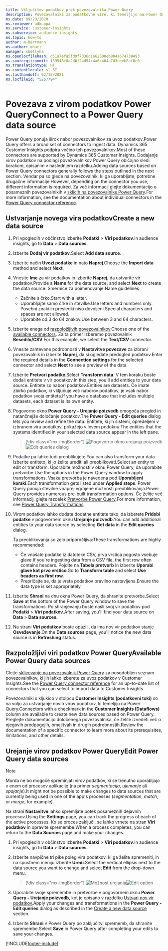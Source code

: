 ```yaml
---
title: Vključitev podatkov prek povezovalnika Power Query
description: Povezovalniki za podatkovne vire, ki temeljijo na Power Query.
ms.date: 09/29/2020
ms.reviewer: adkuppa
ms.service: customer-insights
ms.subservice: audience-insights
ms.topic: how-to
author: m-hartmann
ms.author: mhart
manager: shellyha
ms.openlocfilehash: d51a7efa5fd9f7336d1662500eb804a674738493
ms.sourcegitcommit: 139548f8a2d0f24d54c4a6c404a743eeeb8ef8e0
ms.translationtype: HT
ms.contentlocale: sl-SI
ms.lasthandoff: 02/15/2021
ms.locfileid: "5267794"
---
```

# <a name="connect-to-a-power-query-data-source"></a><span data-ttu-id="ab4c6-103">Povezava z virom podatkov Power Query</span><span class="sxs-lookup"><span data-stu-id="ab4c6-103">Connect to a Power Query data source</span></span>

<span data-ttu-id="ab4c6-104">Power Query ponuja širok nabor povezovalnikov za uvoz podatkov.</span><span class="sxs-lookup"><span data-stu-id="ab4c6-104">Power Query offers a broad set of connectors to ingest data.</span></span> <span data-ttu-id="ab4c6-105">Dynamics 365 Customer Insights podpira večino teh povezovalnikov.</span><span class="sxs-lookup"><span data-stu-id="ab4c6-105">Most of these connectors are supported by Dynamics 365 Customer Insights.</span></span> <span data-ttu-id="ab4c6-106">Dodajanje virov podatkov na podlagi povezovalnikov Power Query običajno sledi korakom, opisanim v naslednjem razdelku.</span><span class="sxs-lookup"><span data-stu-id="ab4c6-106">Adding data sources based on Power Query connectors generally follows the steps outlined in the next section.</span></span> <span data-ttu-id="ab4c6-107">Vendar pa so glede na povezovalnik, ki ga uporabljate, potrebne drugačne informacije.</span><span class="sxs-lookup"><span data-stu-id="ab4c6-107">However, depending on the connector you use, different information is required.</span></span> <span data-ttu-id="ab4c6-108">Za več informacij glejte dokumentacijo o posameznih povezovalnikih v [sklicih na povezovalnike Power Query](https://docs.microsoft.com/power-query/connectors/).</span><span class="sxs-lookup"><span data-stu-id="ab4c6-108">For more information, see the documentation about individual connectors in the [Power Query connector reference](https://docs.microsoft.com/power-query/connectors/).</span></span>

## <a name="create-a-new-data-source"></a><span data-ttu-id="ab4c6-109">Ustvarjanje novega vira podatkov</span><span class="sxs-lookup"><span data-stu-id="ab4c6-109">Create a new data source</span></span>

1. <span data-ttu-id="ab4c6-110">Pri vpogledih v občinstvo izberite **Podatki** > **Viri podatkov**.</span><span class="sxs-lookup"><span data-stu-id="ab4c6-110">In audience insights, go to **Data** > **Data sources**.</span></span>

1. <span data-ttu-id="ab4c6-111">Izberite **Dodaj vir podatkov**.</span><span class="sxs-lookup"><span data-stu-id="ab4c6-111">Select **Add data source**.</span></span>

1. <span data-ttu-id="ab4c6-112">Izberite način **Uvozi podatke** in nato **Naprej**.</span><span class="sxs-lookup"><span data-stu-id="ab4c6-112">Choose the **Import data** method and select **Next**.</span></span>

1. <span data-ttu-id="ab4c6-113">Vnesite **Ime** za vir podatkov in izberite **Naprej**, da ustvarite vir podatkov.</span><span class="sxs-lookup"><span data-stu-id="ab4c6-113">Provide a **Name** for the data source, and select **Next** to create the data source.</span></span> <span data-ttu-id="ab4c6-114">Smernice za poimenovanje:</span><span class="sxs-lookup"><span data-stu-id="ab4c6-114">Name guidelines:</span></span> 
   - <span data-ttu-id="ab4c6-115">Začnite s črko.</span><span class="sxs-lookup"><span data-stu-id="ab4c6-115">Start with a letter.</span></span>
   - <span data-ttu-id="ab4c6-116">Uporabljajte samo črke in številke.</span><span class="sxs-lookup"><span data-stu-id="ab4c6-116">Use letters and numbers only.</span></span> <span data-ttu-id="ab4c6-117">Posebni znaki in presledki niso dovoljeni.</span><span class="sxs-lookup"><span data-stu-id="ab4c6-117">Special characters and spaces are not allowed.</span></span>
   - <span data-ttu-id="ab4c6-118">Uporabite od 3 do 64 znakov.</span><span class="sxs-lookup"><span data-stu-id="ab4c6-118">Use between 3 and 64 characters.</span></span>

1. <span data-ttu-id="ab4c6-119">Izberite enega od [razpoložljivih povezovalnikov](#available-power-query-data-sources).</span><span class="sxs-lookup"><span data-stu-id="ab4c6-119">Choose one of the [available connectors](#available-power-query-data-sources).</span></span> <span data-ttu-id="ab4c6-120">Za ta primer izberemo povezovalnik **Besedilo/CSV**.</span><span class="sxs-lookup"><span data-stu-id="ab4c6-120">For this example, we select the **Text/CSV** connector.</span></span>

1. <span data-ttu-id="ab4c6-121">Vnesite zahtevane podrobnosti v **Nastavitve povezave** za izbrani povezovalnik in izberite **Naprej**, da si ogledate predogled podatkov.</span><span class="sxs-lookup"><span data-stu-id="ab4c6-121">Enter the required details in the **Connection settings** for the selected connector and select **Next** to see a preview of the data.</span></span>

1. <span data-ttu-id="ab4c6-122">Izberite **Pretvori podatke**.</span><span class="sxs-lookup"><span data-stu-id="ab4c6-122">Select **Transform data**.</span></span> <span data-ttu-id="ab4c6-123">V tem koraku boste dodali entitete v vir podatkov.</span><span class="sxs-lookup"><span data-stu-id="ab4c6-123">In this step, you'll add entities to your data source.</span></span> <span data-ttu-id="ab4c6-124">Entitete so nabori podatkov.</span><span class="sxs-lookup"><span data-stu-id="ab4c6-124">Entities are datasets.</span></span> <span data-ttu-id="ab4c6-125">Če imate zbirko podatkov, ki vključuje več naborov podatkov, je vsak nabor podatkov svoja entiteta.</span><span class="sxs-lookup"><span data-stu-id="ab4c6-125">If you have a database that includes multiple datasets, each dataset is its own entity.</span></span>

1. <span data-ttu-id="ab4c6-126">Pogovorno okno **Power Query - Urejanje poizvedb** omogoča pregled in natančnejše določanje podatkov.</span><span class="sxs-lookup"><span data-stu-id="ab4c6-126">The **Power Query - Edit queries** dialog lets you review and refine the data.</span></span> <span data-ttu-id="ab4c6-127">Entitete, ki jih sistemi, opredeljeni v izbranem viru podatkov, prikažejo v levem podoknu.</span><span class="sxs-lookup"><span data-stu-id="ab4c6-127">The entities that the systems identified in your selected data source appear in the left pane.</span></span>

   > [!div class="mx-imgBorder"]
   > <span data-ttu-id="ab4c6-128">![Pogovorno okno urejanja poizvedb](media/data-manager-configure-edit-queries.png "Pogovorno okno urejanja poizvedb")</span><span class="sxs-lookup"><span data-stu-id="ab4c6-128">![Edit queries dialog](media/data-manager-configure-edit-queries.png "Edit queries dialog")</span></span>

1. <span data-ttu-id="ab4c6-129">Podatke pa lahko tudi preoblikujete.</span><span class="sxs-lookup"><span data-stu-id="ab4c6-129">You can also transform your data.</span></span> <span data-ttu-id="ab4c6-130">Izberite entiteto, ki jo želite urediti ali preoblikovati.</span><span class="sxs-lookup"><span data-stu-id="ab4c6-130">Select an entity to edit or transform.</span></span> <span data-ttu-id="ab4c6-131">Uporabite možnosti v oknu Power Query, da uporabite pretvorbe.</span><span class="sxs-lookup"><span data-stu-id="ab4c6-131">Use the options in the Power Query window to apply transformations.</span></span> <span data-ttu-id="ab4c6-132">Vsaka pretvorba je navedena pod **Uporabljeni koraki**.</span><span class="sxs-lookup"><span data-stu-id="ab4c6-132">Each transformation gets listed under **Applied steps**.</span></span> <span data-ttu-id="ab4c6-133">Power Query ponuja številne vnaprej vgrajene možnosti preoblikovanja.</span><span class="sxs-lookup"><span data-stu-id="ab4c6-133">Power Query provides numerous pre-built transformation options.</span></span> <span data-ttu-id="ab4c6-134">Če želite več informacij, glejte razdelek [Pretvorbe Power Query](https://docs.microsoft.com/power-query/power-query-what-is-power-query#transformations).</span><span class="sxs-lookup"><span data-stu-id="ab4c6-134">For more information, see [Power Query Transformations](https://docs.microsoft.com/power-query/power-query-what-is-power-query#transformations).</span></span>

1. <span data-ttu-id="ab4c6-135">Virom podatkov lahko dodate dodatne entitete tako, da izberete **Pridobi podatke** v pogovornem oknu **Urejanje poizvedb**.</span><span class="sxs-lookup"><span data-stu-id="ab4c6-135">You can add additional entities to your data source by selecting **Get data** in the **Edit queries** dialog.</span></span>

   <span data-ttu-id="ab4c6-136">Ta preoblikovanja so zelo priporočljiva:</span><span class="sxs-lookup"><span data-stu-id="ab4c6-136">These transformations are highly recommended:</span></span>

   - <span data-ttu-id="ab4c6-137">Če vnašate podatke iz datoteke CSV, prva vrstica pogosto vsebuje glave.</span><span class="sxs-lookup"><span data-stu-id="ab4c6-137">If you're ingesting data from a CSV file, the first row often contains headers.</span></span> <span data-ttu-id="ab4c6-138">Pojdite na **Tabela pretvorb** in izberite **Uporabi glave kot prvo vrstico**.</span><span class="sxs-lookup"><span data-stu-id="ab4c6-138">Go to **Transform table** and select **Use headers as first row**.</span></span>
   - <span data-ttu-id="ab4c6-139">Prepričajte se, da je vrsta podatkov pravilno nastavljena.</span><span class="sxs-lookup"><span data-stu-id="ab4c6-139">Ensure the data type is set appropriately.</span></span>

1. <span data-ttu-id="ab4c6-140">Izberite **Shrani** na dnu okna Power Query, da shranite pretvorbe.</span><span class="sxs-lookup"><span data-stu-id="ab4c6-140">Select **Save** at the bottom of the Power Query window to save the transformations.</span></span> <span data-ttu-id="ab4c6-141">Po shranjevanju boste našli svoj vir podatkov pod **Podatki** > **Viri podatkov**.</span><span class="sxs-lookup"><span data-stu-id="ab4c6-141">After saving, you'll find your data source on **Data** > **Data sources**.</span></span>

1. <span data-ttu-id="ab4c6-142">Na strani **Viri podatkov** boste opazili, da ima nov vir podatkov stanje **Osveževanje**.</span><span class="sxs-lookup"><span data-stu-id="ab4c6-142">On the **Data sources** page, you'll notice the new data source is in **Refreshing** status.</span></span>

## <a name="available-power-query-data-sources"></a><span data-ttu-id="ab4c6-143">Razpoložljivi viri podatkov Power Query</span><span class="sxs-lookup"><span data-stu-id="ab4c6-143">Available Power Query data sources</span></span>

<span data-ttu-id="ab4c6-144">Glejte [sklicevanje na povezovalnik Power Query](https://docs.microsoft.com/power-query/connectors/) za posodobljen seznam povezovalnikov, ki jih lahko izberete za uvoz podatkov v Customer Insights.</span><span class="sxs-lookup"><span data-stu-id="ab4c6-144">See the [Power Query connector reference](https://docs.microsoft.com/power-query/connectors/) for an up-to-date list of connectors that you can select to import data to Customer Insights.</span></span> 

<span data-ttu-id="ab4c6-145">Povezovalniki s kljukico v stolpcu **Customer Insights (podatkovni toki)** so na voljo za ustvarjanje novih virov podatkov, ki temeljijo na Power Query.</span><span class="sxs-lookup"><span data-stu-id="ab4c6-145">Connectors with a checkmark in the **Customer Insights (Dataflows)** column are available to create new data sources based on Power Query.</span></span> <span data-ttu-id="ab4c6-146">Preglejte dokumentacijo določenega povezovalnika, če želite izvedeti več o njegovih predpogojih, omejitvah in drugih podrobnostih.</span><span class="sxs-lookup"><span data-stu-id="ab4c6-146">Review the documentation of a specific connector to learn more about its prerequisites, limitations, and other details.</span></span>

## <a name="edit-power-query-data-sources"></a><span data-ttu-id="ab4c6-147">Urejanje virov podatkov Power Query</span><span class="sxs-lookup"><span data-stu-id="ab4c6-147">Edit Power Query data sources</span></span>

> [!NOTE]
> <span data-ttu-id="ab4c6-148">Morda ne bo mogoče spreminjati virov podatkov, ki se trenutno uporabljajo v enem od procesov aplikacije (na primer *segmentacija*, *ujemanje* ali *spajanje*).</span><span class="sxs-lookup"><span data-stu-id="ab4c6-148">It might not be possible to make changes to data sources that are currently being used in one of the app's processes (*segmentation*, *match*, or *merge*, for example).</span></span> 
>
> <span data-ttu-id="ab4c6-149">Na strani **Nastavitve** lahko spremljate potek posameznih dejavnih procesov.</span><span class="sxs-lookup"><span data-stu-id="ab4c6-149">Using the **Settings** page, you can track the progress of each of the active processes.</span></span> <span data-ttu-id="ab4c6-150">Ko se proces zaključi, se lahko vrnete na stran **Viri podatkov** in opravite spremembe.</span><span class="sxs-lookup"><span data-stu-id="ab4c6-150">When a process completes, you can return to the **Data Sources** page and make your changes.</span></span>

1. <span data-ttu-id="ab4c6-151">Pri vpogledih v občinstvo izberite **Podatki** > **Viri podatkov**.</span><span class="sxs-lookup"><span data-stu-id="ab4c6-151">In audience insights, go to **Data** > **Data sources**.</span></span>

2. <span data-ttu-id="ab4c6-152">Izberite navpične tri pike poleg vira podatkov, ki ga želite spremeniti, in na spustnem meniju izberite **Uredi**.</span><span class="sxs-lookup"><span data-stu-id="ab4c6-152">Select the vertical ellipsis next to the data source you want to change and select **Edit** from the drop-down menu.</span></span>

   > [!div class="mx-imgBorder"]
   > <span data-ttu-id="ab4c6-153">![Možnost urejanja](media/edit-option-data-sources.png "Možnost urejanja")</span><span class="sxs-lookup"><span data-stu-id="ab4c6-153">![Edit option](media/edit-option-data-sources.png "Edit option")</span></span>

3. <span data-ttu-id="ab4c6-154">Uporabite svoje spremembe in pretvorbe v pogovornem oknu **Power Query - Urejanje poizvedb**, kot je opisano v razdelku [Ustvari nov vir podatkov](#create-a-new-data-source).</span><span class="sxs-lookup"><span data-stu-id="ab4c6-154">Apply your changes and transformations in the **Power Query - Edit queries** dialog as described in the [Create a new data source](#create-a-new-data-source) section.</span></span>

4. <span data-ttu-id="ab4c6-155">Izberite **Shrani** v Power Query po zaključitvi sprememb, da shranite spremembe.</span><span class="sxs-lookup"><span data-stu-id="ab4c6-155">Select **Save** in Power Query after completing your edits to save your changes.</span></span>


[!INCLUDE[footer-include](../includes/footer-banner.md)]